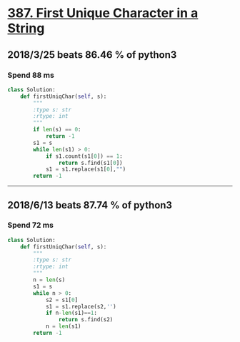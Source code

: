 # [387. First Unique Character in a String](https://leetcode.com/problems/first-unique-character-in-a-string/description/)

## 2018/3/25 beats 86.46 % of python3
### Spend 88 ms
```python
class Solution:
    def firstUniqChar(self, s):
        """
        :type s: str
        :rtype: int
        """
        if len(s) == 0:
            return -1
        s1 = s
        while len(s1) > 0:
            if s1.count(s1[0]) == 1:
                return s.find(s1[0])
            s1 = s1.replace(s1[0],"")
        return -1
```
---
## 2018/6/13 beats 87.74 % of python3
### Spend 72 ms
```python
class Solution:
    def firstUniqChar(self, s):
        """
        :type s: str
        :rtype: int
        """
        n = len(s)
        s1 = s
        while n > 0:
            s2 = s1[0]
            s1 = s1.replace(s2,'')
            if n-len(s1)==1:
                return s.find(s2)
            n = len(s1)
        return -1
```
